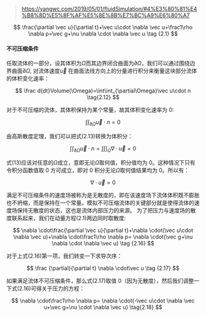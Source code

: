 > https://yangwc.com/2019/05/01/fluidSimulation/#4%E3%80%81%E4%B8%8D%E5%8F%AF%E5%8E%8B%E7%BC%A9%E6%80%A7

$$
\frac{\partial \vec u}{\partial t}+\vec u\cdot \nabla \vec u+\frac1\rho \nabla p=\vec g+\nu \nabla \cdot \nabla \vec u
\tag {2.1}
$$

#### 不可压缩条件

任取流体的一部分，设其体积为$\Omega$而其边界闭合曲面为$\partial \Omega$，我们可以通过围绕边界曲面$\partial \Omega$, 对流体速度$\vec u$ 在曲面法线方向上的分量进行积分来衡量这块部分流体的体积变化速率：

$$
\frac d{dt}Volume(\Omega)=\int\int_{\partial\Omega}\vec u\cdot n \tag{2.12}
$$

对于不可压缩的流体，其体积保持为某个常量，故其体积变化速率为 0:

$$
\int\int_{\partial\Omega}\vec u\cdot n=0 \tag {2.13}
$$

由高斯散度定理，我们可以把式(2.13)转换为体积分：

$$
\int\int_{\partial\Omega}\vec u\cdot n=\int\int\int_\Omega∇\cdot \vec u=0 \tag{2.14}
$$

式(13)应该对任意的$\Omega$成立，意即无论$\Omega$取何值，积分值均为 0。这种情况下只有令积分函数值取 0 方可成立，即对 0 积分无论$\Omega$取何值结果均为 0。所以有：

$$
\nabla \cdot \vec u=0 \tag{2.15}
$$

满足不可压缩条件的速度场被称为是无散度的，即在该速度场下流体体积既不膨胀也不坍缩，而是保持在一个常量。模拟不可压缩流体的关键部分就是使得流体的速度场保持无散度的状态，这也是流体内部压力的来源。
为了把压力与速度场的散度联系起来，我们在动量方程(2.1)两边同时取散度:

$$
\nabla \cdot\frac{\partial \vec u}{\partial t}+\nabla \cdot(\vec u\cdot \nabla \vec u)+\nabla \cdot\frac1\rho \nabla p= \nabla \cdot(\vec g+\nu \nabla \cdot \nabla \vec u) \tag {2.16}
$$

对于上式(2.16)第一项，我们转变一下求导次序：

$$
\frac {\partial}{\partial t} \nabla \cdot\vec u \tag {2.17}
$$

如果满足流体不可压缩条件，那么式(2.17)取值 0（因为无散度），然后我们调整一下式(2.16)可得关于压力的方程：

$$
 \nabla \cdot\frac1\rho \nabla p=
 \nabla \cdot(-\vec u\cdot  \nabla \vec u+\vec g+\nu \cdot \nabla \vec u) \tag{2.18}
$$
